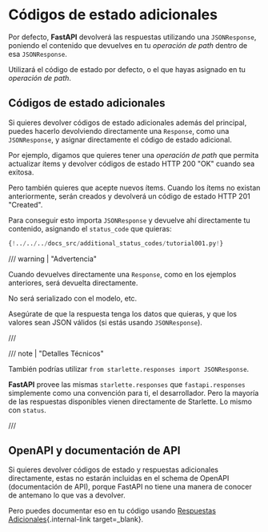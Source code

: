 # Códigos de estado adicionales

Por defecto, **FastAPI** devolverá las respuestas utilizando una `JSONResponse`, poniendo el contenido que devuelves en tu *operación de path* dentro de esa `JSONResponse`.

Utilizará el código de estado por defecto, o el que hayas asignado en tu *operación de path*.

## Códigos de estado adicionales

Si quieres devolver códigos de estado adicionales además del principal, puedes hacerlo devolviendo directamente una `Response`, como una `JSONResponse`, y asignar directamente el código de estado adicional.

Por ejemplo, digamos que quieres tener una *operación de path* que permita actualizar ítems y devolver códigos de estado HTTP 200 "OK" cuando sea exitosa.

Pero también quieres que acepte nuevos ítems. Cuando los ítems no existan anteriormente, serán creados y devolverá un código de estado HTTP 201 "Created".

Para conseguir esto importa `JSONResponse` y devuelve ahí directamente tu contenido, asignando el `status_code` que quieras:

```Python hl_lines="4  25"
{!../../../docs_src/additional_status_codes/tutorial001.py!}
```

/// warning | "Advertencia"

Cuando devuelves directamente una `Response`, como en los ejemplos anteriores, será devuelta directamente.

No será serializado con el modelo, etc.

Asegúrate de que la respuesta tenga los datos que quieras, y que los valores sean JSON válidos (si estás usando `JSONResponse`).

///

/// note | "Detalles Técnicos"

También podrías utilizar `from starlette.responses import JSONResponse`.

**FastAPI** provee las mismas `starlette.responses` que `fastapi.responses` simplemente como una convención para ti, el desarrollador. Pero la mayoría de las respuestas disponibles vienen directamente de Starlette. Lo mismo con `status`.

///

## OpenAPI y documentación de API

Si quieres devolver códigos de estado y respuestas adicionales directamente, estas no estarán incluidas en el schema de OpenAPI (documentación de API), porque FastAPI no tiene una manera de conocer de antemano lo que vas a devolver.

Pero puedes documentar eso en tu código usando [Respuestas Adicionales](additional-responses.md){.internal-link target=_blank}.
